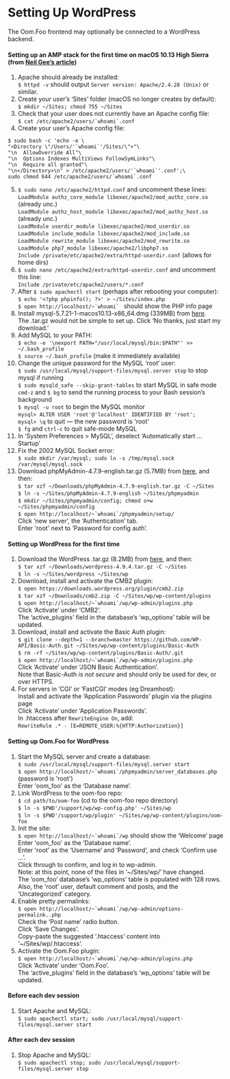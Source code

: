 # Setting Up WordPress

The Oom.Foo frontend may optionally be connected to a WordPress backend.


#### Setting up an AMP stack for the first time on macOS 10.13 High Sierra (from [Neil Gee’s article](https://coolestguidesontheplanet.com/install-apache-mysql-php-and-phpmyadmin-on-macos-high-sierra-10-13/))

1. Apache should already be installed:  
  `$ httpd -v` should output `Server version: Apache/2.4.28 (Unix)` or similar.
2. Create your user’s ‘Sites’ folder (macOS no longer creates by default):  
  `$ mkdir ~/Sites; chmod 755 ~/Sites`
3. Check that your user does not currently have an Apache config file:  
  ``$ cat /etc/apache2/users/`whoami`.conf``
4. Create your user’s Apache config file:
  ```
  $ sudo bash -c 'echo -e \
  "<Directory \"/Users/'`whoami`'/Sites/\">"\
  "\n  AllowOverride All"\
  "\n  Options Indexes MultiViews FollowSymLinks"\
  "\n  Require all granted"\
  "\n</Directory>\n" > /etc/apache2/users/'`whoami`'.conf';\
  sudo chmod 644 /etc/apache2/users/`whoami`.conf
  ```
5. `$ sudo nano /etc/apache2/httpd.conf` and uncomment these lines:  
  `LoadModule authz_core_module libexec/apache2/mod_authz_core.so` (already unc.)  
  `LoadModule authz_host_module libexec/apache2/mod_authz_host.so` (already unc.)  
  `LoadModule userdir_module libexec/apache2/mod_userdir.so`  
  `LoadModule include_module libexec/apache2/mod_include.so`  
  `LoadModule rewrite_module libexec/apache2/mod_rewrite.so`  
  `LoadModule php7_module libexec/apache2/libphp7.so`  
  `Include /private/etc/apache2/extra/httpd-userdir.conf` (allows for home dirs)
6. `$ sudo nano /etc/apache2/extra/httpd-userdir.conf` and uncomment this line:  
  `Include /private/etc/apache2/users/*.conf`
7. After `$ sudo apachectl start` (perhaps after rebooting your computer):  
  `$ echo '<?php phpinfo(); ?>' > ~/Sites/index.php`  
  ``$ open http://localhost/~`whoami` `` should show the PHP info page
8. Install mysql-5.7.21-1-macos10.13-x86_64.dmg (339MB) from [here](https://dev.mysql.com/downloads/mysql/).  
  The .tar.gz would not be simple to set up. Click ‘No thanks, just start my download.’
9. Add MySQL to your PATH:  
  `$ echo -e '\nexport PATH="/usr/local/mysql/bin:$PATH"' >> ~/.bash_profile`  
  `$ source ~/.bash_profile` (make it immediately available)
10. Change the unique password for the MySQL ‘root’ user:  
  `$ sudo /usr/local/mysql/support-files/mysql.server stop` to stop mysql if running  
  `$ sudo mysqld_safe --skip-grant-tables` to start MySQL in safe mode  
  `cmd-z` and `$ bg` to send the running process to your Bash session’s background  
  `$ mysql -u root` to begin the MySQL monitor  
  `mysql> ALTER USER 'root'@'localhost' IDENTIFIED BY 'root';`  
  `mysql> \q` to quit — the new password is 'root'  
  `$ fg` and `ctrl-c` to quit safe-mode MySQL
11. In ‘System Preferences > MySQL’, deselect ‘Automatically start … Startup’  
12. Fix the 2002 MySQL Socket error:  
  `$ sudo mkdir /var/mysql; sudo ln -s /tmp/mysql.sock /var/mysql/mysql.sock`
13. Download phpMyAdmin-4.7.9-english.tar.gz (5.7MB) from [here](https://www.phpmyadmin.net/downloads/), and then:  
  `$ tar xzf ~/Downloads/phpMyAdmin-4.7.9-english.tar.gz -C ~/Sites`  
  `$ ln -s ~/Sites/phpMyAdmin-4.7.9-english ~/Sites/phpmyadmin`  
  `$ mkdir ~/Sites/phpmyadmin/config; chmod o+w ~/Sites/phpmyadmin/config`  
  ``$ open http://localhost/~`whoami`/phpmyadmin/setup/``  
  Click ‘new server’, the ‘Authentication’ tab.  
  Enter 'root' next to ‘Password for config auth’.  


#### Setting up WordPress for the first time

1. Download the WordPress .tar.gz (8.2MB) from [here](https://wordpress.org/download/), and then:  
  `$ tar xzf ~/Downloads/wordpress-4.9.4.tar.gz -C ~/Sites`  
  `$ ln -s ~/Sites/wordpress ~/Sites/wp`  
2. Download, install and activate the CMB2 plugin:  
  `$ open https://downloads.wordpress.org/plugin/cmb2.zip`  
  `$ tar xzf ~/Downloads/cmb2.zip -C ~/Sites/wp/wp-content/plugins`  
  ``$ open http://localhost/~`whoami`/wp/wp-admin/plugins.php``  
  Click ‘Activate’ under ‘CMB2’.  
  The ‘active_plugins’ field in the database’s ‘wp_options’ table will be updated.
3. Download, install and activate the Basic Auth plugin:  
  `$ git clone --depth=1 --branch=master https://github.com/WP-API/Basic-Auth.git ~/Sites/wp/wp-content/plugins/Basic-Auth`  
  `$ rm -rf ~/Sites/wp/wp-content/plugins/Basic-Auth/.git`  
  ``$ open http://localhost/~`whoami`/wp/wp-admin/plugins.php``  
  Click ‘Activate’ under ‘JSON Basic Authentication’.  
  Note that Basic-Auth _is not secure_ and should only be used for dev, or over HTTPS.  
4. For servers in ‘CGI’ or ‘FastCGI’ modes (eg Dreamhost):  
  Install and activate the ‘Application Passwords’ plugin via the plugins page  
  Click ‘Activate’ under ‘Application Passwords’.  
  In .htaccess after `RewriteEngine On`, add:  
  `RewriteRule .* - [E=REMOTE_USER:%{HTTP:Authorization}]`

<!--
From http://www.efficiencyofmovement.com/set-postman-wordpress-wp-rest-api/
3. Download, install and activate the OAuth1 plugin:  
  `$ git clone --depth=1 --branch=master https://github.com/WP-API/OAuth1.git ~/Sites/wp/wp-content/plugins/OAuth1`  
  `$ rm -rf ~/Sites/wp/wp-content/plugins/OAuth1/.git`  
  ``$ open http://localhost/~`whoami`/wp/wp-admin/plugins.php``  
  Click ‘Activate’ under ‘OAuth2’.  
  Note that OAuth1 _does not_ require HTTPS, but OAuth2 _does_.  
4. Create a new OAuth1 Application and Consumer.
  ``$ open http://localhost/~`whoami`/wp/wp-admin/users.php?page=rest-oauth1-apps``  
  Click ‘Add New’, and enter:
    - ‘Postman’ for the ‘Consumer Name’  
    - ‘Testing WP API’ for the ‘Description’  
    - ‘oauth1-postman’ for the ‘Callback’  
  Make a note of the ‘Client Key’ and ‘Client Secret’.
5. Begin authorizing Postman:  
  Create a new ‘Request’, called ‘Oom Test’  
  ‘http://localhost/~<your-macos-user>/wp/oauth1/request’ in ‘Enter Request URL’
  Click the ‘Authorization’ tab  
  Under ‘Type’ select ‘OAuth 1.0’  
  Under ‘Add authorization data to’ select ‘Request Headers’  
  Paste the WordPress ‘Client Key’ into ‘Consumer Key’  
  Paste the WordPress ‘Client Secret’ into ‘Consumer Secret’  
  Click ‘Send’
  Make a note of the response, something like:  
  `oauth_token=y5JaJxbAOUGnjfmMB1u5ar2c&oauth_token_secret`  
  `=sFyOC8jeboPDInDSt9xrGHWSX1TJHF5vRYAUwFsKMYlPDhh8&oauth_callback_confirmed=true`  
6. Combine the ‘Client Key’, ‘oauth_token’ and ‘oauth_token_secret’ into a URL,
  and visit it in a browser you are logged into WordPress on:  
  `$ CK=xx`  replace xx with your ‘Client Key’  
  `$ OT=xx`  replace xx with your ‘oauth_token’  
  `$ OTS=xx`  replace xx with your ‘oauth_token_secret’  
  ``$ open http://localhost/~`whoami`'/wp/wp-login.php?action=oauth1_authorize&oauth_consumer_key='$CK'&oauth_token='$OT'&oauth_token_secret='$OTS``
7. Finish authorizing Postman:
  You should see a page titled ‘Connect Postman’  
  Click the ‘Authorize’ button  
  Make a note of the verification token, something like:  
  `RGCn6nBwWGvccef30siifLYw`  
-->


#### Setting up Oom.Foo for WordPress

1. Start the MySQL server and create a database:  
  `$ sudo /usr/local/mysql/support-files/mysql.server start`  
  ``$ open http://localhost/~`whoami`/phpmyadmin/server_databases.php`` (password is 'root')  
  Enter 'oom_foo' as the ‘Database name’.  
2. Link WordPress to the oom-foo repo:  
  `$ cd path/to/oom-foo` (cd to the oom-foo repo directory)  
  `$ ln -s $PWD'/support/wp/wp-config.php' ~/Sites/wp`  
  `$ ln -s $PWD'/support/wp/plugin' ~/Sites/wp/wp-content/plugins/oom-foo`  
3. Init the site:  
  ``$ open http://localhost/~`whoami`/wp`` should show the ‘Welcome’ page  
  Enter 'oom_foo' as the ‘Database name’.  
  Enter 'root' as the ‘Username’ and ‘Password’, and check ‘Confirm use …’.  
  Click through to confirm, and log in to wp-admin.  
  Note: at this point, none of the files in ‘~/Sites/wp/’ have changed.  
  The ‘oom_foo’ database’s ‘wp_options’ table is populated with 128 rows.  
  Also, the ‘root’ user, default comment and posts, and the ‘Uncategorized’ category.  
4. Enable pretty permalinks:  
  ``$ open http://localhost/~`whoami`/wp/wp-admin/options-permalink..php``  
  Check the ‘Post name’ radio button.  
  Click ‘Save Changes’.  
  Copy-paste the suggested ‘.htaccess’ content into ‘~/Sites/wp/.htaccess’.
5. Activate the Oom.Foo plugin:  
  ``$ open http://localhost/~`whoami`/wp/wp-admin/plugins.php``  
  Click ‘Activate’ under ‘Oom.Foo’.  
  The ‘active_plugins’ field in the database’s ‘wp_options’ table will be updated.


#### Before each dev session

1. Start Apache and MySQL:  
  `$ sudo apachectl start; sudo /usr/local/mysql/support-files/mysql.server start`


#### After each dev session

1. Stop Apache and MySQL:  
  `$ sudo apachectl stop; sudo /usr/local/mysql/support-files/mysql.server stop`
